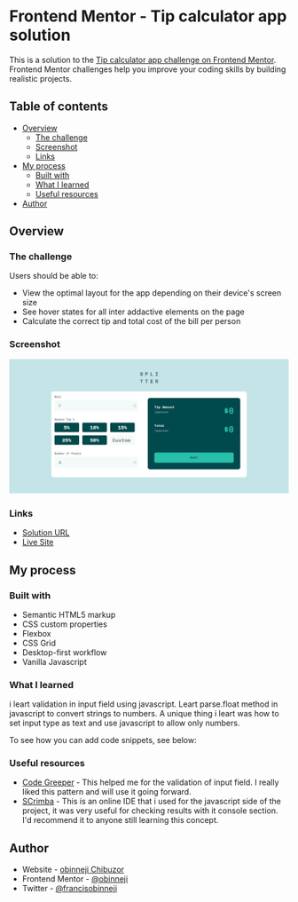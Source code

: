 # Frontend Mentor - Tip calculator app solution

This is a solution to the [Tip calculator app challenge on Frontend Mentor](https://www.frontendmentor.io/challenges/tip-calculator-app-ugJNGbJUX). Frontend Mentor challenges help you improve your coding skills by building realistic projects.

## Table of contents

- [Overview](#overview)
  - [The challenge](#the-challenge)
  - [Screenshot](#screenshot)
  - [Links](#links)
- [My process](#my-process)
  - [Built with](#built-with)
  - [What I learned](#what-i-learned)
  - [Useful resources](#useful-resources)
- [Author](#author)



## Overview

### The challenge

Users should be able to:

- View the optimal layout for the app depending on their device's screen size
- See hover states for all inter addactive elements on the page
- Calculate the correct tip and total cost of the bill per person

### Screenshot

![](./screenshot.png)


### Links

- [Solution URL](https://github.com/obinneji/tip-calculator)
- [Live Site](https://tip-calculators.vercel.app/)

## My process

### Built with

- Semantic HTML5 markup
- CSS custom properties
- Flexbox
- CSS Grid
- Desktop-first workflow
-  Vanilla Javascript



### What I learned

i leart validation in input field using javascript. Leart parse.float method in javascript to convert strings to numbers. A unique thing i leart was how to set input type as text and use javascript to allow only numbers.

To see how you can add code snippets, see below:

### Useful resources

- [Code Greeper](https://www.codegreeper.com) - This helped me for the validation of input field. I really liked this pattern and will use it going forward.
- [SCrimba](https://www.scrimba.com) - This is an online IDE that i used for the javascript side of the project, it was very useful for checking results with it console section. I'd recommend it to anyone still learning this concept.

## Author

- Website - [obinneji Chibuzor](https://www.obinnejichibuzor.vercel.app)
- Frontend Mentor - [@obinneji](https://www.frontendmentor.io/profile/obinneji)
- Twitter - [@francisobinneji](https://www.twitter.com/francisobinneji)


